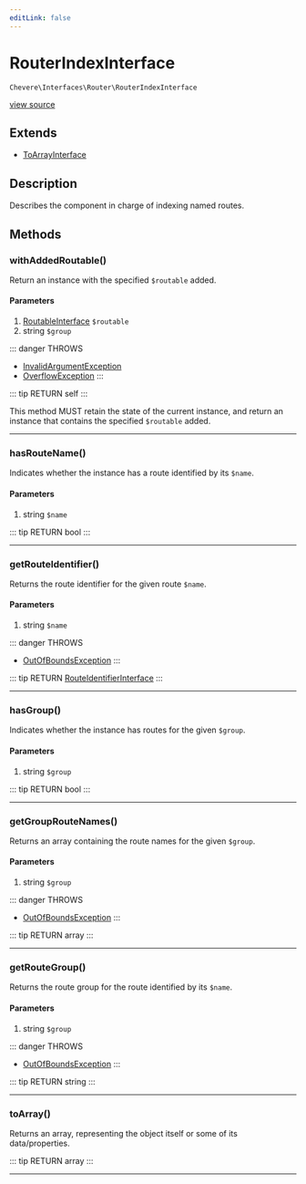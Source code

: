 ```yaml
---
editLink: false
---
```


# RouterIndexInterface

`Chevere\Interfaces\Router\RouterIndexInterface`

[view source](https://github.com/chevere/chevere/blob/master/src/Chevere/Interfaces/Router/RouterIndexInterface.php)

## Extends

- [ToArrayInterface](../To/ToArrayInterface.md)

## Description

Describes the component in charge of indexing named routes.

## Methods

### withAddedRoutable()

Return an instance with the specified `$routable` added.

#### Parameters

1. [RoutableInterface](./RoutableInterface.md) `$routable`
2. string `$group`

::: danger THROWS
- [InvalidArgumentException](../../Exceptions/Core/InvalidArgumentException.md) 
- [OverflowException](../../Exceptions/Core/OverflowException.md) 
:::

::: tip RETURN
self
:::

This method MUST retain the state of the current instance, and return
an instance that contains the specified `$routable` added.

---

### hasRouteName()

Indicates whether the instance has a route identified by its `$name`.

#### Parameters

1. string `$name`

::: tip RETURN
bool
:::

---

### getRouteIdentifier()

Returns the route identifier for the given route `$name`.

#### Parameters

1. string `$name`

::: danger THROWS
- [OutOfBoundsException](../../Exceptions/Core/OutOfBoundsException.md) 
:::

::: tip RETURN
[RouteIdentifierInterface](./RouteIdentifierInterface.md)
:::

---

### hasGroup()

Indicates whether the instance has routes for the given `$group`.

#### Parameters

1. string `$group`

::: tip RETURN
bool
:::

---

### getGroupRouteNames()

Returns an array containing the route names for the given `$group`.

#### Parameters

1. string `$group`

::: danger THROWS
- [OutOfBoundsException](../../Exceptions/Core/OutOfBoundsException.md) 
:::

::: tip RETURN
array
:::

---

### getRouteGroup()

Returns the route group for the route identified by its `$name`.

#### Parameters

1. string `$group`

::: danger THROWS
- [OutOfBoundsException](../../Exceptions/Core/OutOfBoundsException.md) 
:::

::: tip RETURN
string
:::

---

### toArray()

Returns an array, representing the object itself or some of its data/properties.

::: tip RETURN
array
:::

---
